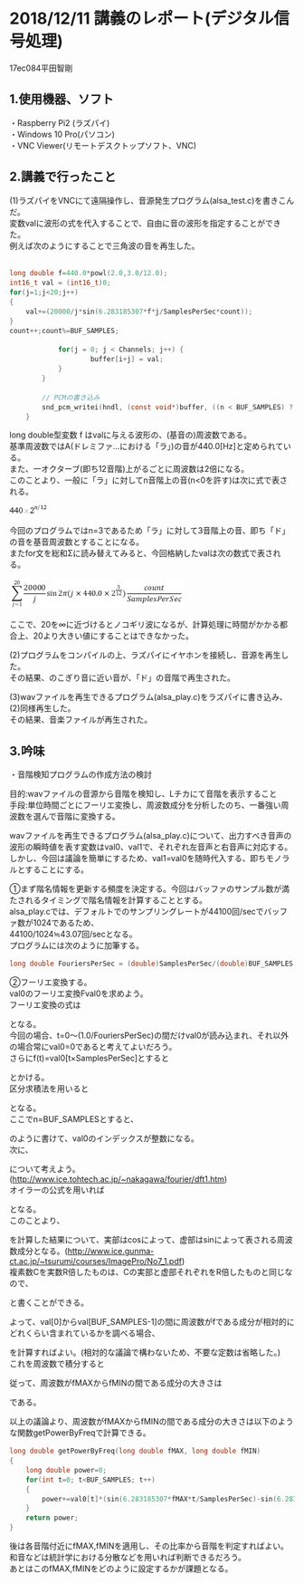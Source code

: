 ﻿# 2018/12/11 講義のレポート(デジタル信号処理)  
17ec084平田智剛

## 1.使用機器、ソフト
・Raspberry Pi2 (ラズパイ)  
・Windows 10 Pro(パソコン)  
・VNC Viewer(リモートデスクトップソフト、VNC)

## 2.講義で行ったこと

(1)ラズパイをVNCにて遠隔操作し、音源発生プログラム(alsa_test.c)を書きこんだ。  
変数valに波形の式を代入することで、自由に音の波形を指定することができた。  
例えば次のようにすることで三角波の音を再生した。  

```C

long double f=440.0*powl(2.0,3.0/12.0);
int16_t val = (int16_t)0;
for(j=1;j<20;j++)
{
    val+=(20000/j*sin(6.283185307*f*j/SamplesPerSec*count));
}
count++;count%=BUF_SAMPLES;

            for(j = 0; j < Channels; j++) {
                    buffer[i+j] = val;
            }
        }

        // PCMの書き込み
        snd_pcm_writei(hndl, (const void*)buffer, ((n < BUF_SAMPLES) ? n : BUF_SAMPLES));
    }


```

long double型変数 f はvalに与える波形の、(基音の)周波数である。  
基準周波数ではA(ドレミファ...における「ラ」)の音が440.0[Hz]と定められている。  
また、一オクターブ(即ち12音階)上がるごとに周波数は2倍になる。  
このことより、一般に「ラ」に対してn音階上の音(n<0を許す)は次に式で表される。  

![](https://github.com/17ec084/grade2-2/blob/eb7ddaf108fc44e5743dc9b883ce4848958c8b93/digitalSignalProcessing/data/1.gif)  

今回のプログラムではn=3であるため「ラ」に対して3音階上の音、即ち「ド」の音を基音周波数とすることになる。  
またfor文を総和Σに読み替えてみると、今回格納したvalは次の数式で表される。  

![](https://github.com/17ec084/grade2-2/blob/7c4b250039197254e8c860109e412a511caf9fd2/digitalSignalProcessing/data/2.png)  

ここで、20を∞に近づけるとノコギリ波になるが、計算処理に時間がかかる都合上、20より大きい値にすることはできなかった。  

(2)プログラムをコンパイルの上、ラズパイにイヤホンを接続し、音源を再生した。  
その結果、のこぎり音に近い音が、「ド」の音階で再生された。

(3)wavファイルを再生できるプログラム(alsa_play.c)をラズパイに書き込み、(2)同様再生した。  
その結果、音楽ファイルが再生された。

## 3.吟味
・音階検知プログラムの作成方法の検討  

目的:wavファイルの音源から音階を検知し、Lチカにて音階を表示すること  
手段:単位時間ごとにフーリエ変換し、周波数成分を分析したのち、一番強い周波数を選んで音階に変換する。  
    
wavファイルを再生できるプログラム(alsa_play.c)について、出力すべき音声の波形の瞬時値を表す変数はval0、val1で、それぞれ左音声と右音声に対応する。しかし、今回は議論を簡単にするため、val1=val0を随時代入する、即ちモノラルとすることにする。  

①まず階名情報を更新する頻度を決定する。今回はバッファのサンプル数が満たされるタイミングで階名情報を計算することとする。  
alsa_play.cでは、デフォルトでのサンプリングレートが44100回/secでバッファ数が1024であるため、  
44100/1024≒43.07回/secとなる。  
プログラムには次のように加筆する。  

```C
long double FouriersPerSec = (double)SamplesPerSec/(double)BUF_SAMPLES;
```
  
②フーリエ変換する。  
val0のフーリエ変換Fval0を求めよう。  
フーリエ変換の式は  

となる。  
今回の場合、t=0～(1.0/FouriersPerSec)の間だけval0が読み込まれ、それ以外の場合常にval0=0であると考えてよいだろう。  
さらにf(t)=val0[t×SamplesPerSec]とすると  

とかける。  
区分求積法を用いると  

となる。  
ここでn=BUF_SAMPLESとすると、  

のように書けて、val0のインデックスが整数になる。  
次に、  

について考えよう。(http://www.ice.tohtech.ac.jp/~nakagawa/fourier/dft1.htm)  
オイラーの公式を用いれば  


となる。  
このことより、  

を計算した結果について、実部はcosによって、虚部はsinによって表される周波数成分となる。(http://www.ice.gunma-ct.ac.jp/~tsurumi/courses/ImagePro/No7_1.pdf)  
複素数Cを実数R倍したものは、Cの実部と虚部それぞれをR倍したものと同じなので、  


と書くことができる。  

よって、val[0]からval[BUF_SAMPLES-1]の間に周波数がfである成分が相対的にどれくらい含まれているかを調べる場合、  


を計算すればよい。(相対的な議論で構わないため、不要な定数は省略した。)  
これを周波数で積分すると  

従って、周波数がfMAXからfMINの間である成分の大きさは  

である。


以上の議論より、周波数がfMAXからfMINの間である成分の大きさは以下のような関数getPowerByFreqで計算できる。

```C
long double getPowerByFreq(long double fMAX, long double fMIN)
{
    long double power=0;
    for(int t=0; t<BUF_SAMPLES; t++)
    {
        power+=val0[t]*(sin(6.283185307*fMAX*t/SamplesPerSec)-sin(6.283185307*fMIN*t/SamplesPerSec) +cos(6.283185307*fMAX*t/SamplesPerSec)-cos(6.283185307*fMIN*t/SamplesPerSec));
    }
    return power;
}
```
後は各音階付近にfMAX,fMINを適用し、その比率から音階を判定すればよい。和音などは統計学における分散などを用いれば判断できるだろう。  
あとはこのfMAX,fMINをどのように設定するかが課題となる。









